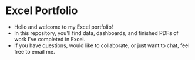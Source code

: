 # Excel Portfolio
- Hello and welcome to my Excel portfolio!
- In this repository, you'll find data, dashboards, and finished PDFs of work I've completed in Excel.
- If you have questions, would like to collaborate, or just want to chat, feel free to email me.
